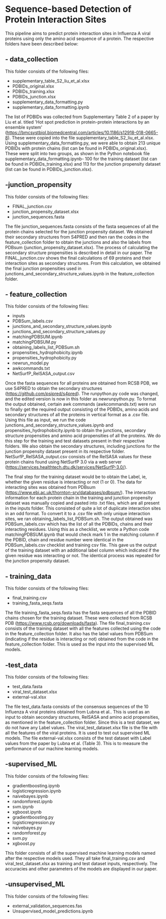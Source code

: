 # Sequence-based Detection of Protein Interaction Sites

This pipeline aims to predict protein interaction sites in Influenza A viral proteins using only the amino acid sequence of a protein. The respective folders have been described below:

## - data_collection
This folder consists of the following files:
- supplementary_table_S2_liu_et_al.xlsx
- PDBIDs_original.xlsx
- PDBIDs_training.xlsx
- PDBIDs_junction.xlsx
- supplementary_data_formatting.py
- supplementary_data_formatting.ipynb


The list of PDBIDs was collected from Supplementary Table 2 of a paper by Liu et al. titled 'Hot spot prediction in protein-protein interactions by an ensemble system' (https://bmcsystbiol.biomedcentral.com/articles/10.1186/s12918-018-0665-8). These were copied into the file supplementary_table_S2_liu_et_al.xlsx. Using supplementary_data_formatting.py, we were able to obtain 213 unique PDBIDs with protein chains (list can be found in PDBIDs_original.xlsx). These were split into two groups, as shown in the Python notebook file supplementary_data_formatting.ipynb- 100 for the training dataset (list can be found in PDBIDs_training.xlsx) and 113 for the junction propensity dataset (list can be found in PDBIDs_junction.xlsx).

## -junction_propensity
This folder consists of the following files:
- FINAL_junction.csv
- junction_propensity_dataset.xlsx
- junction_sequences.fasta

The file junction_sequences.fasta consists of the fasta sequences of all the protein chains selected for the junction propensity dataset. We obtained their secondary structures from S4PRED and then ran the codes in the feature_collection folder to obtain the junctions and also the labels from PDBsum (junction_propensity_dataset.xlsx). The process of calculating the secondary structure propensities is described in detail in our paper. The FINAL_junction.csv shows the final calculations of 69 proteins and their interaction sites as secondary structures. From this calculation, we obtained the final junction propensities used in junctions_and_secondary_structure_values.ipynb in the feature_collection folder.

## - feature_collection
This folder consists of the following files:
- inputs
- PDBSum_labels.csv
- junctions_and_secondary_structure_values.ipynb
- junctions_and_secondary_structure_values.py
- matchingPDBSUM.ipynb
- matchingPDBSUM.py
- obtaining_labels_list_PDBSum.sh
- propensities_hydrophobicity.ipynb
- propensities_hydrophobicity.py
- newrun_model.py
- awkcommands.txt
- NetSurfP_RelSASA_output.csv

Once the fasta sequences for all proteins are obtained from RCSB PDB, we use S4PRED to obtain the secondary structures (https://github.com/psipred/s4pred). The runpython.py code was changed, and the edited version is now in this folder as newrunpython.py. To format the output obtained, certain awk commands (awkcommands.txt) were run to finally get the required output consisting of the PDBIDs, amino acids and secondary structures of all the proteins in vertical format as a .csv file. Using this file as input, we run the code junctions_and_secondary_structure_values.ipynb and propensities_hydrophobicity.ipynb to obtain the junctions, secondary structure propensities and amino acid propensities of all the proteins. We do this step for the training and test datasets present in their respective folders. We also obtain the secondary structures, including junctions for the junction propensity dataset present in its respective folder. NetSurfP_RelSASA_output.csv consists of the RelSASA values for these protein chains found using NetSurfP 3.0 via a web server (https://services.healthtech.dtu.dk/services/NetSurfP-3.0/).

The final step for the training dataset would be to obtain the Label, ie, whether the given residue is interacting or not (1 or 0). The data for interacting sites was obtained from PDBsum (https://www.ebi.ac.uk/thornton-srv/databases/pdbsum/). The interaction information for each protein chain in the training and junction propensity dataset was manually copied and pasted into .txt files, which are all present in the inputs folder. This consisted of quite a lot of duplicate interaction sites in an odd format. To convert it to a .csv file with only unique interaction sites, we ran obtaining_labels_list_PDBSum.sh. The output obtained was PDBSum_labels.csv which has the list of all the PDBIDs, chains and their interacting residues. Using this as a checklist, we wrote a Python code matchingPDBSUM.ipynb that would check mark 1 in the matching column if the PDBID, chain and residue number were identical in the PDBSum_labels.csv checklist and training csv file. This gave us the output of the training dataset with an additional label column which indicated if the given residue was interacting or not. The identical process was repeated for the junction propensity dataset.

## - training_data
This folder consists of the following files:
- final_training.csv
- training_fasta_seqs.fasta

The file training_fasta_seqs.fasta has the fasta sequences of all the PDBID chains chosen for the training dataset. These were collected from RCSB PDB (https://www.rcsb.org/downloads/fasta). The file final_training.csv consists of the training dataset with all the features collected using the code in the feature_collection folder. It also has the label values from PDBSum (indicating if the residue is interacting or not) obtained from the code in the feature_collection folder. This is used as the input into the supervised ML models.


## -test_data
This folder consists of the following files:
- test_data.fasta
- viral_test_dataset.xlsx
- external-val.xlsx

The file test_data.fasta consists of the consensus sequences of the 10 Influenza A viral proteins obtained from Lubna et al.. This is used as an input to obtain secondary structures, RelSASA and amino acid propensities, as mentioned in the feature_collection folder. Since this is a test dataset, we do not have any Label values. The viral_test_dataset.xlsx file is the file with all the features of the viral proteins. It is used to test out supervised ML models. The file external-val.xlsx consists of the test dataset with Label values from the paper by Lubna et al. (Table 3). This is to measure the performance of our machine learning models.


## -supervised_ML
This folder consists of the following files:
- gradientboosting.ipynb
- logisticregression.ipynb
- naivebayes.ipynb
- randomforest.ipynb
- svm.ipynb
- xgboost.ipynb
- gradientboosting.py
- logisticregression.py
- naivebayes.py
- randomforest.py
- svm.py
- xgboost.py

This folder consists of all the supervised machine learning models named after the respective models used. They all take final_training.csv and viral_test_dataset.xlsx as training and test dataset inputs, respectively. The accuracies and other parameters of the models are displayed in our paper. 

## -unsupervised_ML
This folder consists of the following files:
- external_validation_sequences.fas
- Unsupervised_model_predictions.ipynb
   
